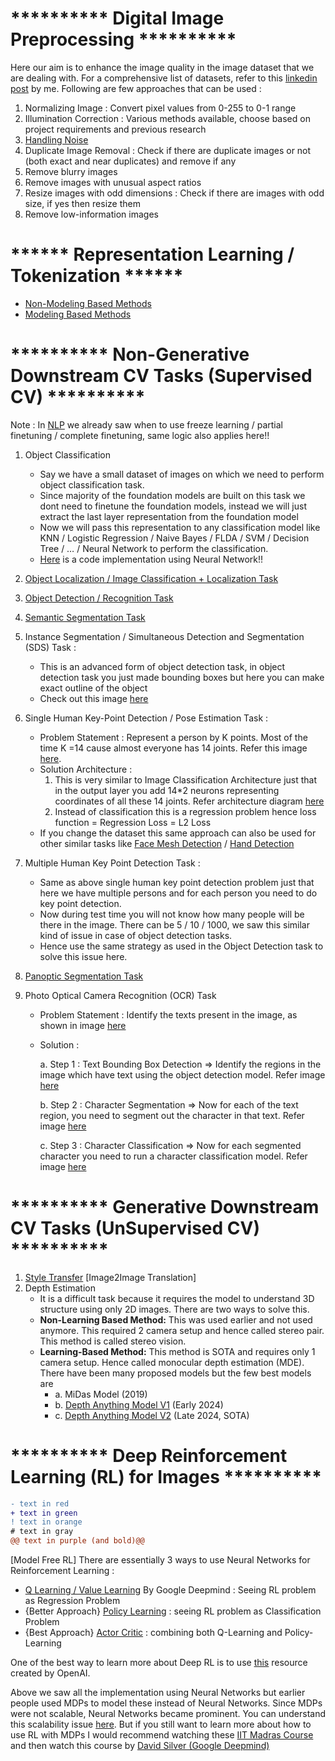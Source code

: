 # ********** Digital Image Preprocessing **********

Here our aim is to enhance the image quality in the image dataset that we are dealing with. For a comprehensive list of datasets, refer to this [linkedin post](https://www.linkedin.com/feed/update/urn:li:activity:7269031439713656832/) by me. Following are few approaches that can be used :  

1. Normalizing Image : Convert pixel values from 0-255 to 0-1 range
2. Illumination Correction : Various methods available, choose based on project requirements and previous research
3. [Handling Noise](https://github.com/khetansarvesh/CV/blob/main/notes/Handling_Noise.pdf)
4. Duplicate Image Removal : Check if there are duplicate images or not (both exact and near duplicates) and remove if any
5. Remove blurry images
6. Remove images with unusual aspect ratios
7. Resize images with odd dimensions : Check if there are images with odd size, if yes then resize them
8. Remove low-information images












# ****** Representation Learning / Tokenization ******

- [Non-Modeling Based Methods](https://khetansarvesh.medium.com/non-modelling-methods-for-image-representation-learning-5a3b80a31a29)
- [Modeling Based Methods](https://www.google.com/url?q=https://khetansarvesh.medium.com/modelling-based-methods-for-image-representation-learning-48cd5f56ad0d&sa=D&source=docs&ust=1733758892238210&usg=AOvVaw1HeO_DRIuK6YLyDS-Ne3gT)










# **********  Non-Generative Downstream CV Tasks (Supervised CV)  **********

Note : In [NLP](https://docs.google.com/document/d/18uKePZSgFpufsPhpcLj0rSjsuFPhm6_GcjnRPOrJCog/edit?tab=t.0) we already saw when to use freeze learning / partial finetuning / complete finetuning, same logic also applies here!! 

1. Object Classification
   - Say we have a small dataset of images on which we need to perform object classification task.
   - Since majority of the foundation models are built on this task we dont need to finetune the foundation models, instead we will just extract the last layer representation from the foundation model
   - Now we will pass this representation to any classification model like KNN / Logistic Regression / Naive Bayes / FLDA / SVM / Decision Tree / … / Neural Network to perform the classification.
   - [Here](https://github.com/khetansarvesh/CV/blob/main/im_classification/image_classification_freeze_learning.ipynb) is a code implementation using Neural Network!!
2. [Object Localization / Image Classification + Localization Task](https://pub.towardsai.net/computer-vision-object-localization-task-2d536238510f)
3. [Object Detection / Recognition Task](https://pub.towardsai.net/computer-vision-object-detection-task-b572d58f2ada)

4. [Semantic Segmentation Task](https://levelup.gitconnected.com/semantic-segmentation-models-clearly-explained-780bde9515b5)
5. Instance Segmentation / Simultaneous Detection and Segmentation (SDS) Task : 
   - This is an advanced form of object detection task, in object detection task you just made bounding boxes but here you can make exact outline of the object
   - Check out this image [here](https://miro.medium.com/v2/resize:fit:1100/format:webp/1*SNvD04dEFIDwNAqSXLQC_g.jpeg)

6. Single Human Key-Point Detection / Pose Estimation Task : 
   - Problem Statement : Represent a person by K points. Most of the time K =14 cause almost everyone has 14 joints. Refer this image [here](https://github.com/khetansarvesh/CV/blob/main/notes/pose_estimation_prb_statement.png).
   - Solution Architecture : 
      1. This is very similar to Image Classification Architecture just that in the output layer you add 14*2 neurons representing coordinates of all these 14 joints. Refer architecture diagram [here](https://github.com/khetansarvesh/CV/blob/main/notes/pose_estimation_arch.png) 
      2. Instead of classification this is a regression problem hence loss function = Regression Loss = L2 Loss
   - If you change the dataset this same approach can also be used for other similar tasks like [Face Mesh Detection](https://ai.google.dev/static/edge/mediapipe/images/solutions/examples/face_landmark.png) / [Hand Detection](https://learnopencv.com/wp-content/uploads/2018/10/hand-output-skeleton.jpg) 
7. Multiple Human Key Point Detection Task : 
   - Same as above single human key point detection problem just that here we have multiple persons and for each person you need to do key point detection. 
   - Now during test time you will not know how many people will be there in the image. There can be 5 / 10 / 1000, we saw this similar kind of issue in case of object detection tasks.
   - Hence use the same strategy as used in the Object Detection task to solve this issue here.

8. [Panoptic Segmentation Task](https://github.com/khetansarvesh/CV/tree/main/panoptic_segmentation)
9. Photo Optical Camera Recognition (OCR) Task
    - Problem Statement : Identify the texts present in the image, as shown in image [here](https://github.com/khetansarvesh/CV/blob/main/notes/ocr_prb_statement.png)
    - Solution :
      
      a. Step 1 : Text Bounding Box Detection => Identify the regions in the image which have text using the object detection model. Refer image [here](https://github.com/khetansarvesh/CV/blob/main/notes/txt_det.png)
      
      b. Step 2 : Character Segmentation => Now for each of the text region, you need to segment out the character in that text. Refer image [here](https://github.com/khetansarvesh/CV/blob/main/notes/char_seg.png)

      c. Step 3 : Character Classification => Now for each segmented character you need to run a character classification model. Refer image [here](https://github.com/khetansarvesh/CV/blob/main/notes/char_class.png)
    





# **********  Generative Downstream CV Tasks (UnSupervised CV)  **********

1. [Style Transfer](https://khetansarvesh.medium.com/image2image-translation-task-588d134e9ee8) [Image2Image Translation]
2. Depth Estimation
   - It is a difficult task because it requires the model to understand 3D structure using only 2D images. There are two ways to solve this.
   - **Non-Learning Based Method:** This was used earlier and not used anymore. This required 2 camera setup and hence called stereo pair. This method is called stereo vision.
   - **Learning-Based Method:** This method is SOTA and requires only 1 camera setup. Hence called monocular depth estimation (MDE). There have been many proposed models but the few best models are 
        - a. MiDas Model (2019)
        - b. [Depth Anything Model V1](https://depth-anything.github.io/) (Early 2024)
        - c. [Depth Anything Model V2](https://depth-anything-v2.github.io/) (Late 2024, SOTA)
    

# **********  Deep Reinforcement Learning (RL) for Images  **********
```diff
- text in red
+ text in green
! text in orange
# text in gray
@@ text in purple (and bold)@@
```
[Model Free RL] There are essentially 3 ways to use Neural Networks for Reinforcement Learning : 
- [Q Learning / Value Learning](https://khetansarvesh.medium.com/q-learning-deep-reinforcement-learning-ff162e9aca18) By Google Deepmind : Seeing RL problem as Regression Problem
- {Better Approach} [Policy Learning](https://khetansarvesh.medium.com/policy-learning-deep-reinforcement-learning-83fb6e5aa025) : seeing RL problem as Classification Problem
- {Best Approach} [Actor Critic]() : combining both Q-Learning and Policy-Learning

One of the best way to learn more about Deep RL is to use [this](https://spinningup.openai.com/en/latest/index.html) resource created by OpenAI.

Above we saw all the implementation using Neural Networks but earlier people used MDPs to model these instead of Neural Networks. Since MDPs were not scalable, Neural Networks became prominent. You can understand this scalability issue [here](https://www.youtube.com/watch?v=SgC6AZss478&list=PLs8w1Cdi-zvYviYYw_V3qe6SINReGF5M-&index=4). But if you still want to learn more about how to use RL with MDPs I would recommend watching these [IIT Madras Course](https://www.youtube.com/playlist?list=PLEAYkSg4uSQ0Hkv_1LHlJtC_wqwVu6RQX) and then watch this course by [David Silver (Google Deepmind)](https://www.davidsilver.uk/teaching/)
